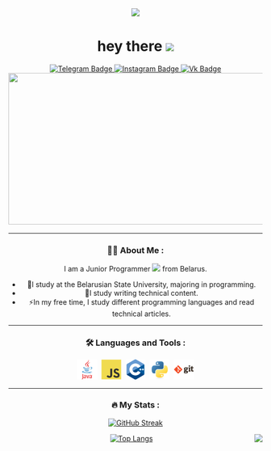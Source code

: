 
<div id="header" align="center">
  <img src="https://media.giphy.com/media/M9gbBd9nbDrOTu1Mqx/giphy.gif" width="100"/>
  <h1>
  hey there
  <img src="https://media.giphy.com/media/hvRJCLFzcasrR4ia7z/giphy.gif" width="30px"/>
</h1>
<div id="badges">
  <a href="@zbariitos">
    <img src="https://img.shields.io/badge/Telegram-blue?style=for-the-badge&logo=Telegram&logoColor=white" alt="Telegram Badge"/>
  </a>
  <a href="https://www.instagram.com/zbariito?igsh=dDJ0azZ3OW40OW9h&utm_source=qr">
    <img src="https://img.shields.io/badge/Instagram-red?style=for-the-badge&logo=Instagram&logoColor=white" alt="Instagram Badge"/>
  </a>
  <a href="https://vk.com/artemiy_7">
    <img src="https://img.shields.io/badge/Vk-blue?style=for-the-badge&logo=Vk&logoColor=white" alt="Vk Badge"/>
  </a>
  <div align="center">
  <img src="https://media.giphy.com/media/dWesBcTLavkZuG35MI/giphy.gif" width="600" height="300"/>  
    
  ---
  ### :man_technologist: About Me :  
  I am a Junior Programmer <img src="https://media.giphy.com/media/WUlplcMpOCEmTGBtBW/giphy.gif" width="30"> from Belarus.
- :telescope:I study at the Belarusian State University, majoring in programming.
- :seedling:I study writing technical content.
- :zap:In my free time, I study different programming languages ​​and read technical articles.
---
### :hammer_and_wrench: Languages and Tools :  
<div>
  <img src="https://github.com/devicons/devicon/blob/master/icons/java/java-original-wordmark.svg" title="Java" alt="Java" width="40" height="40"/>&nbsp;
  <img src="https://github.com/devicons/devicon/blob/master/icons/javascript/javascript-original.svg" title="JavaScript" alt="JavaScript" width="40" height="40"/>&nbsp;
  <img src="https://github.com/devicons/devicon/blob/master/icons/cplusplus/cplusplus-original.svg" title="C++" alt="C++" width="40" height="40"/>&nbsp;
  <img src="https://github.com/devicons/devicon/blob/master/icons/python/python-original.svg" title="Python" alt="Python" width="40" height="40"/>&nbsp;
  <img src="https://github.com/devicons/devicon/blob/master/icons/git/git-original-wordmark.svg" title="Git" **alt="Git" width="40" height="40"/>  
  
  ---
  
  ### :fire: My Stats :  
  
 <a href="https://git.io/streak-stats"><img src="http://github-readme-streak-stats.herokuapp.com?user=Artem-Zborovski" alt="GitHub Streak" /></a>  
 
  [![Top Langs](https://github-readme-stats.vercel.app/api/top-langs/?username=Artem-Zborovski&theme=shadow_red)](https://github.com/anuraghazra/github-readme-stats)
  <dev>
    <img align="right" src="https://github-readme-streak-stats.herokuapp.com?user=Artem-Zborovski&theme=shadow-red&hide_border=true&border_radius=3.5&date_format=j%2Fn%5B%2FY%5D&card_width=500&card_height=280"/>
  </dev>
</div>
